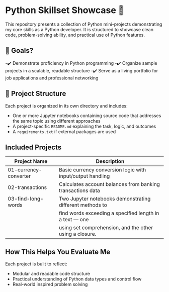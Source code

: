# Python Skillset Showcase 🐍

This repository presents a collection of Python mini-projects demonstrating my core skills as a Python developer. It is structured to showcase clean code, problem-solving ability, and practical use of Python features.


## 🎯 Goals?

-✔️ Demonstrate proficiency in Python programming
-✔️ Organize sample projects in a scalable, readable structure
-✔️ Serve as a living portfolio for job applications and professional networking


## 📂 Project Structure

Each project is organized in its own directory and includes:
- One or more Jupyter notebooks containing source code that addresses the same topic using different approaches
- A project-specific `README.md` explaining the task, logic, and outcomes
- A `requirements.txt` if external packages are used


## Included Projects

| Project Name         | Description                                        |
|----------------------|----------------------------------------------------|
| 01-currency-converter | Basic currency conversion logic with input/output handling |
| 02-transactions       | Calculates account balances from banking transactions data |
| 03-find-long-words    | Two Jupyter notebooks demonstrating different methods to   |
|                       | find words exceeding a specified length in a text — one    |
|                       | using set comprehension, and the other using a closure.    |


## How This Helps You Evaluate Me

Each project is built to reflect:
- Modular and readable code structure
- Practical understanding of Python data types and control flow
- Real-world inspired problem solving